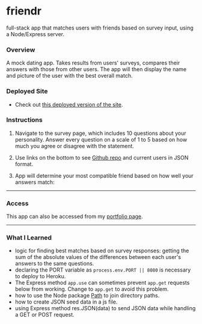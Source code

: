 # friendr
full-stack app that matches users with friends based on survey input, using a Node/Express server.

### Overview

A mock dating app. Takes results from users' surveys, compares their answers with those from other users. The app will then display the name and picture of the user with the best overall match.


### Deployed Site

* Check out [this deployed version of the site](https://friend-finder-fsf.herokuapp.com/).

### Instructions

1. Navigate to the survey page, which includes 10 questions about your personality. Answer every question on a scale of 1 to 5 based on how much you agree or disagree with the statement.

2. Use links on the bottom to see [Github repo](https://github.com/jkhwu/friendr) and current users in JSON format.

3. App will determine your most compatible friend based on how well your answers match:

- - -

### Access

This app can also be accessed from my [portfolio page](https://jkhwu.github.io/Responsive-Portfolio/portfolio.html?vs=1).

- - -

### What I Learned

* logic for finding best matches based on survey responses: getting the sum of the absolute values of the differences between each user's answers to the same questions.
* declaring the PORT variable as `process.env.PORT || 8080` is necessary to deploy to Heroku.
* The Express method `app.use` can sometimes prevent `app.get` requests below from working. Change to `app.get` to avoid this problem.
* how to use the Node package [Path](https://www.npmjs.com/package/path) to join directory paths.
* how to create JSON seed data in a js file.
* using Express method res.JSON(data) to send JSON data while handling a GET or POST request.